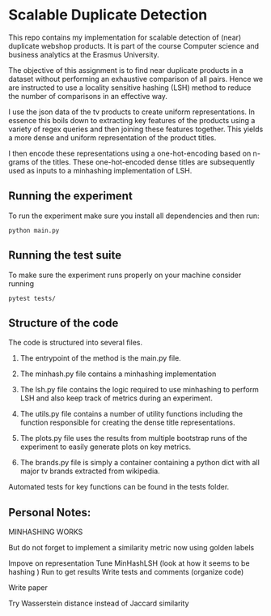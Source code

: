 # Scalable Duplicate Detection

This repo contains my implementation for scalable detection of (near) duplicate webshop products.
It is part of the course Computer science and business analytics at the Erasmus University.

The objective of this assignment is to find near duplicate products in a dataset
without performing an exhaustive comparison of all pairs. Hence we are instructed
to use a locality sensitive hashing (LSH) method to reduce the number of comparisons
in an effective way.

I use the json data of the tv products to create uniform representations.
In essence this boils down to extracting key features of the products
using a variety of regex queries and then joining these features together.
This yields a more dense and uniform representation of the product titles.

I then encode these representations using a one-hot-encoding based on
n-grams of the titles. These one-hot-encoded dense titles are
subsequently used as inputs to a minhashing implementation of
LSH.

## Running the experiment

To run the experiment make sure you install all dependencies and then run:

```
python main.py
```

## Running the test suite

To make sure the experiment runs properly on your machine consider running

```
pytest tests/
```

## Structure of the code

The code is structured into several files.

1.  The entrypoint of the method is the main.py file.
2.  The minhash.py file contains a minhashing implementation
3.  The lsh.py file contains the logic required to use minhashing to perform LSH and also keep track of metrics during
    an experiment.
4.  The utils.py file contains a number of utility functions including the function responsible for creating the dense title representations.
5.  The plots.py file uses the results from multiple bootstrap runs of the experiment to easily generate plots on key metrics.

6.  The brands.py file is simply a container containing a python dict with
    all major tv brands extracted from wikipedia.

Automated tests for key functions can be found in the tests folder.

## Personal Notes:

MINHASHING WORKS

But do not forget to implement a similarity metric now using golden labels

Impove on representation
Tune MinHashLSH (look at how it seems to be hashing )
Run to get results
Write tests and comments (organize code)

Write paper

Try Wasserstein distance instead of Jaccard similarity
